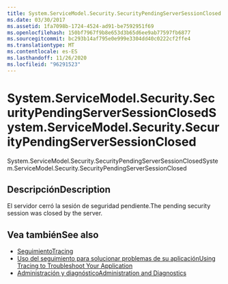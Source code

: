 ```yaml
---
title: System.ServiceModel.Security.SecurityPendingServerSessionClosed
ms.date: 03/30/2017
ms.assetid: 1fa7098b-1724-4524-ad91-be7592951f69
ms.openlocfilehash: 150bf7967f9b8e653d3b65d6ee9ab77597fb6877
ms.sourcegitcommit: bc293b14af795e0e999e3304dd40c0222cf2ffe4
ms.translationtype: MT
ms.contentlocale: es-ES
ms.lasthandoff: 11/26/2020
ms.locfileid: "96291523"
---
```

# <a name="systemservicemodelsecuritysecuritypendingserversessionclosed"></a><span data-ttu-id="65b37-102">System.ServiceModel.Security.SecurityPendingServerSessionClosed</span><span class="sxs-lookup"><span data-stu-id="65b37-102">System.ServiceModel.Security.SecurityPendingServerSessionClosed</span></span>

<span data-ttu-id="65b37-103">System.ServiceModel.Security.SecurityPendingServerSessionClosed</span><span class="sxs-lookup"><span data-stu-id="65b37-103">System.ServiceModel.Security.SecurityPendingServerSessionClosed</span></span>  
  
## <a name="description"></a><span data-ttu-id="65b37-104">Descripción</span><span class="sxs-lookup"><span data-stu-id="65b37-104">Description</span></span>  

 <span data-ttu-id="65b37-105">El servidor cerró la sesión de seguridad pendiente.</span><span class="sxs-lookup"><span data-stu-id="65b37-105">The pending security session was closed by the server.</span></span>  
  
## <a name="see-also"></a><span data-ttu-id="65b37-106">Vea también</span><span class="sxs-lookup"><span data-stu-id="65b37-106">See also</span></span>

- [<span data-ttu-id="65b37-107">Seguimiento</span><span class="sxs-lookup"><span data-stu-id="65b37-107">Tracing</span></span>](index.md)
- [<span data-ttu-id="65b37-108">Uso del seguimiento para solucionar problemas de su aplicación</span><span class="sxs-lookup"><span data-stu-id="65b37-108">Using Tracing to Troubleshoot Your Application</span></span>](using-tracing-to-troubleshoot-your-application.md)
- [<span data-ttu-id="65b37-109">Administración y diagnóstico</span><span class="sxs-lookup"><span data-stu-id="65b37-109">Administration and Diagnostics</span></span>](../index.md)
